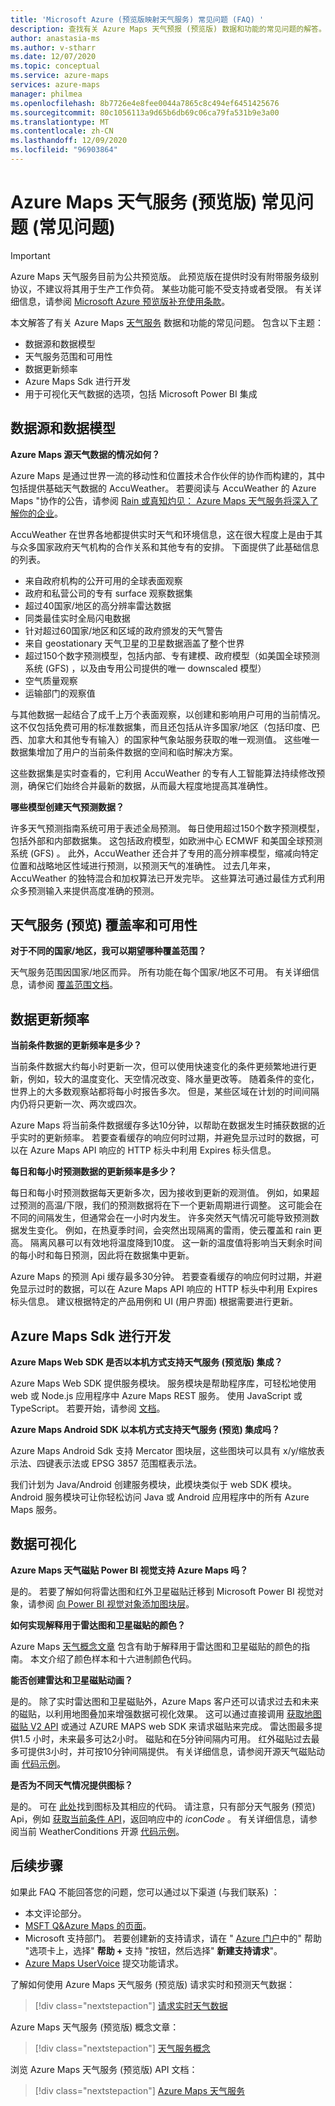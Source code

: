 ```yaml
---
title: 'Microsoft Azure (预览版映射天气服务) 常见问题 (FAQ) '
description: 查找有关 Azure Maps 天气预报 (预览版) 数据和功能的常见问题的解答。
author: anastasia-ms
ms.author: v-stharr
ms.date: 12/07/2020
ms.topic: conceptual
ms.service: azure-maps
services: azure-maps
manager: philmea
ms.openlocfilehash: 8b7726e4e8fee0044a7865c8c494ef6451425676
ms.sourcegitcommit: 80c1056113a9d65b6db69c06ca79fa531b9e3a00
ms.translationtype: MT
ms.contentlocale: zh-CN
ms.lasthandoff: 12/09/2020
ms.locfileid: "96903864"
---
```

# <a name="azure-maps-weather-services-preview-frequently-asked-questions-faq"></a>Azure Maps 天气服务 (预览版) 常见问题 (常见问题) 

> [!IMPORTANT]
> Azure Maps 天气服务目前为公共预览版。
> 此预览版在提供时没有附带服务级别协议，不建议将其用于生产工作负荷。 某些功能可能不受支持或者受限。 有关详细信息，请参阅 [Microsoft Azure 预览版补充使用条款](https://azure.microsoft.com/support/legal/preview-supplemental-terms/)。

本文解答了有关 Azure Maps [天气服务](https://docs.microsoft.com/rest/api/maps/weather) 数据和功能的常见问题。 包含以下主题：

* 数据源和数据模型
* 天气服务范围和可用性
* 数据更新频率
* Azure Maps Sdk 进行开发
* 用于可视化天气数据的选项，包括 Microsoft Power BI 集成

## <a name="data-sources-and-data-models"></a>数据源和数据模型

**Azure Maps 源天气数据的情况如何？**

Azure Maps 是通过世界一流的移动性和位置技术合作伙伴的协作而构建的，其中包括提供基础天气数据的 AccuWeather。 若要阅读与 AccuWeather 的 Azure Maps "协作的公告，请参阅 [Rain 或真知灼见： Azure Maps 天气服务将深入了解你的企业](https://azure.microsoft.com/blog/rain-or-shine-azure-maps-weather-services-will-bring-insights-to-your-enterprise/)。

AccuWeather 在世界各地都提供实时天气和环境信息，这在很大程度上是由于其与众多国家政府天气机构的合作关系和其他专有的安排。 下面提供了此基础信息的列表。

* 来自政府机构的公开可用的全球表面观察
* 政府和私营公司的专有 surface 观察数据集
* 超过40国家/地区的高分辨率雷达数据
* 同类最佳实时全局闪电数据
* 针对超过60国家/地区和区域的政府颁发的天气警告
* 来自 geostationary 天气卫星的卫星数据涵盖了整个世界
* 超过150个数字预测模型，包括内部、专有建模、政府模型（如美国全球预测系统 (GFS) ，以及由专用公司提供的唯一 downscaled 模型）
* 空气质量观察
* 运输部门的观察值

与其他数据一起结合了成千上万个表面观察，以创建和影响用户可用的当前情况。 这不仅包括免费可用的标准数据集，而且还包括从许多国家/地区（包括印度、巴西、加拿大和其他专有输入）的国家种气象站服务获取的唯一观测值。 这些唯一数据集增加了用户的当前条件数据的空间和临时解决方案。 

这些数据集是实时查看的，它利用 AccuWeather 的专有人工智能算法持续修改预测，确保它们始终合并最新的数据，从而最大程度地提高其准确性。

**哪些模型创建天气预测数据？**

许多天气预测指南系统可用于表述全局预测。 每日使用超过150个数字预测模型，包括外部和内部数据集。 这包括政府模型，如欧洲中心 ECMWF 和美国全球预测系统 (GFS) 。 此外，AccuWeather 还合并了专用的高分辨率模型，缩减向特定位置和战略地区性域进行预测，以预测天气的准确性。 过去几年来，AccuWeather 的独特混合和加权算法已开发完毕。 这些算法可通过最佳方式利用众多预测输入来提供高度准确的预测。

## <a name="weather-services-preview-coverage-and-availability"></a>天气服务 (预览) 覆盖率和可用性

**对于不同的国家/地区，我可以期望哪种覆盖范围？**

天气服务范围因国家/地区而异。 所有功能在每个国家/地区不可用。 有关详细信息，请参阅 [覆盖范围文档](https://docs.microsoft.com/azure/azure-maps/weather-coverage)。

## <a name="data-update-frequency"></a>数据更新频率

**当前条件数据的更新频率是多少？**

当前条件数据大约每小时更新一次，但可以使用快速变化的条件更频繁地进行更新，例如，较大的温度变化、天空情况改变、降水量更改等。 随着条件的变化，世界上的大多数观察站都将每小时报告多次。 但是，某些区域在计划的时间间隔内仍将只更新一次、两次或四次。  

Azure Maps 将当前条件数据缓存多达10分钟，以帮助在数据发生时捕获数据的近乎实时的更新频率。 若要查看缓存的响应何时过期，并避免显示过时的数据，可以在 Azure Maps API 响应的 HTTP 标头中利用 Expires 标头信息。

**每日和每小时预测数据的更新频率是多少？**

每日和每小时预测数据每天更新多次，因为接收到更新的观测值。  例如，如果超过预测的高温/下限，我们的预测数据将在下一个更新周期进行调整。 这可能会在不同的间隔发生，但通常会在一小时内发生。 许多突然天气情况可能导致预测数据发生变化。 例如，在热夏季时间，会突然出现隔离的雷雨，使云覆盖和 rain 更高。 隔离风暴可以有效地将温度降到10度。 这一新的温度值将影响当天剩余时间的每小时和每日预测，因此将在数据集中更新。

Azure Maps 的预测 Api 缓存最多30分钟。 若要查看缓存的响应何时过期，并避免显示过时的数据，可以在 Azure Maps API 响应的 HTTP 标头中利用 Expires 标头信息。 建议根据特定的产品用例和 UI (用户界面) 根据需要进行更新。

## <a name="developing-with-azure-maps-sdks"></a>Azure Maps Sdk 进行开发

**Azure Maps Web SDK 是否以本机方式支持天气服务 (预览版) 集成？**

Azure Maps Web SDK 提供服务模块。 服务模块是帮助程序库，可轻松地使用 web 或 Node.js 应用程序中 Azure Maps REST 服务。 使用 JavaScript 或 TypeScript。 若要开始，请参阅 [文档](https://docs.microsoft.com/azure/azure-maps/how-to-use-services-module)。

**Azure Maps Android SDK 以本机方式支持天气服务 (预览) 集成吗？**

Azure Maps Android Sdk 支持 Mercator 图块层，这些图块可以具有 x/y/缩放表示法、四键表示法或 EPSG 3857 范围框表示法。

我们计划为 Java/Android 创建服务模块，此模块类似于 web SDK 模块。 Android 服务模块可让你轻松访问 Java 或 Android 应用程序中的所有 Azure Maps 服务。  

## <a name="data-visualizations"></a>数据可视化  

**Azure Maps 天气磁贴 Power BI 视觉支持 Azure Maps 吗？**

是的。 若要了解如何将雷达图和红外卫星磁贴迁移到 Microsoft Power BI 视觉对象，请参阅 [向 Power BI 视觉对象添加图块层](https://docs.microsoft.com/azure/azure-maps/power-bi-visual-add-tile-layer)。 

**如何实现解释用于雷达图和卫星磁贴的颜色？**

Azure Maps [天气概念文章](https://docs.microsoft.com/azure/azure-maps/weather-services-concepts#radar-and-satellite-imagery-color-scale) 包含有助于解释用于雷达图和卫星磁贴的颜色的指南。 本文介绍了颜色样本和十六进制颜色代码。
 
**能否创建雷达和卫星磁贴动画？**

是的。 除了实时雷达图和卫星磁贴外，Azure Maps 客户还可以请求过去和未来的磁贴，以利用地图叠加来增强数据可视化效果。 这可以通过直接调用 [获取地图磁贴 V2 API](https://aka.ms/AzureMapsWeatherTiles ) 或通过 AZURE MAPS web SDK 来请求磁贴来完成。 雷达图最多提供1.5 小时，未来最多可达2小时。 磁贴和在5分钟间隔内可用。 红外磁贴过去最多可提供3小时，并可按10分钟间隔提供。 有关详细信息，请参阅开源天气磁贴动画 [代码示例](https://azuremapscodesamples.azurewebsites.net/index.html?sample=Animated%20tile%20layer)。  

**是否为不同天气情况提供图标？**

是的。 可在 [此处](https://docs.microsoft.com/azure/azure-maps/weather-services-concepts#weather-icons)找到图标及其相应的代码。 请注意，只有部分天气服务 (预览) Api，例如  [获取当前条件 API](https://aka.ms/azuremapsweathercurrentconditions)，返回响应中的 *iconCode* 。 有关详细信息，请参阅当前 WeatherConditions 开源 [代码示例](https://azuremapscodesamples.azurewebsites.net/index.html?sample=Get%20current%20weather%20at%20a%20location)。

## <a name="next-steps"></a>后续步骤

如果此 FAQ 不能回答您的问题，您可以通过以下渠道 (与我们联系) ：

* 本文评论部分。
* [MSFT Q&Azure Maps 的页面](https://docs.microsoft.com/answers/topics/azure-maps.html)。
* Microsoft 支持部门。 若要创建新的支持请求，请在 " [Azure 门户](https://portal.azure.com/)中的" 帮助 "选项卡上，选择" **帮助 +** 支持 "按钮，然后选择" **新建支持请求**"。
* [Azure Maps UserVoice](https://feedback.azure.com/forums/909172-azure-maps) 提交功能请求。

了解如何使用 Azure Maps 天气服务 (预览版) 请求实时和预测天气数据：
> [!div class="nextstepaction"]
> [请求实时天气数据 ](how-to-request-weather-data.md)

Azure Maps 天气服务 (预览版) 概念文章：
> [!div class="nextstepaction"]
> [天气服务概念](weather-coverage.md)

浏览 Azure Maps 天气服务 (预览版) API 文档：

> [!div class="nextstepaction"]
> [Azure Maps 天气服务](/rest/api/maps/weather)

